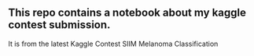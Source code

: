 ## This repo contains a notebook about my kaggle contest submission.

It is from the latest Kaggle Contest SIIM Melanoma Classification 
